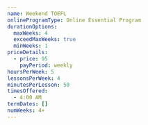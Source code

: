 ```yaml
---
name: Weekend TOEFL
onlineProgramType: Online Essential Program
durationOptions:
  maxWeeks: 4
  exceedMaxWeeks: true
  minWeeks: 1
priceDetails:
  - price: 95
    payPeriod: weekly
hoursPerWeek: 5
lessonsPerWeek: 4
minutesPerLesson: 50
timesOffered:
  - 4:00 AM
termDates: []
numWeeks: 4+
---
```

